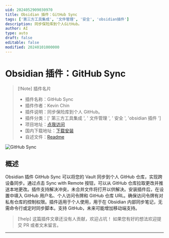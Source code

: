 ```yaml
---
uid: 2024052909030970
title: Obsidian 插件：GitHub Sync
tags: ['第三方工具集成', '文件管理', '安全', 'obsidian插件']
description: 同步保险库到个人GitHub。
author: AI
type: auto
draft: false
editable: false
modified: 20240101000000
---
```


# Obsidian 插件：GitHub Sync

> [!Note] 插件名片
> - 插件名称：GitHub Sync
> - 插件作者：Kevin Chin
> - 插件说明：同步保险库到个人 GitHub。
> - 插件分类：[' 第三方工具集成 ', ' 文件管理 ', ' 安全 ', 'obsidian 插件 ']
> - 项目地址：[点我访问](https://github.com/kevinmkchin/Obsidian-GitHub-Sync)
> - 国内下载地址：[下载安装](https://pkmer.cn/products/plugin/pluginMarket/?github-sync)
> - 自述文件：[Readme](https://ghproxy.net/https://raw.githubusercontent.com/kevinmkchin/Obsidian-GitHub-Sync/main/README.md)

![GitHub Sync](https://cdn.pkmer.cn/covers/github-sync.png!pkmer)

## 概述

Obsidian 插件 GitHub Sync 可以将您的 Vault 同步到个人 GitHub 仓库，实现跨设备同步。通过点击 Sync with Remote 按钮，可以从 GitHub 仓库拉取更改并推送本地更改。插件支持解决冲突，未合并文件将打开以供解决。安装插件后，在设置中填入 GitHub 用户名、个人访问令牌和 GitHub 仓库 URL。确保访问令牌有对私有仓库的控制权限。插件适用于个人使用，用于在 Obsidian 内部同步笔记，无需命令行或定时同步脚本。支持 GitHub，未来可能增加移动端支持。

> [!help]
> 这篇插件文章还没有人贡献，欢迎占坑！
> 如果您有好的想法欢迎提交 PR 或者文末留言。

---



